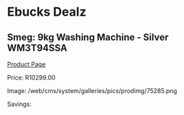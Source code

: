 
# Ebucks Dealz
## Smeg: 9kg Washing Machine - Silver WM3T94SSA
[Product Page](https://www.ebucks.com/web/shop/productSelected.do?prodId=1237853521&catId=1196429345)

Price: R10299.00

Image: /web/cms/system/galleries/pics/prodimg/75285.png

Savings: 


	